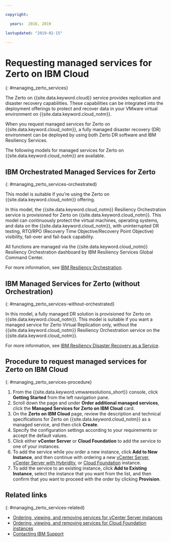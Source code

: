 ```yaml
---

copyright:

  years:  2016, 2019

lastupdated: "2019-02-15"

---
```


# Requesting managed services for Zerto on IBM Cloud
{: #managing_zerto_services}

The Zerto on {{site.data.keyword.cloud}} service provides replication and disaster recovery capabilities. These capabilities can be integrated into the deployment offerings to protect and recover data in your VMware virtual environment on {{site.data.keyword.cloud_notm}}.

When you request managed services for Zerto on {{site.data.keyword.cloud_notm}}, a fully managed disaster recovery (DR) environment can be deployed by using both Zerto DR software and IBM Resiliency Services.

The following models for managed services for Zerto on {{site.data.keyword.cloud_notm}} are available.

## IBM Orchestrated Managed Services for Zerto
{: #managing_zerto_services-orchestrated}

This model is suitable if you're using the Zerto on {{site.data.keyword.cloud_notm}} offering.

In this model, the {{site.data.keyword.cloud_notm}} Resiliency Orchestration service is provisioned for Zerto on {{site.data.keyword.cloud_notm}}. This model can continuously protect the virtual machines, operating systems, and data on the {{site.data.keyword.cloud_notm}}, with uninterrupted DR testing, RTO/RPO (Recovery Time Objective/Recovery Point Objective) visibility, fail-over and fail-back capability.

All functions are managed via the {{site.data.keyword.cloud_notm}} Resiliency Orchestration dashboard by IBM Resiliency Services Global Command Center.

For more information, see [IBM Resiliency Orchestration](https://www.ibm.com/us-en/marketplace/disaster-recovery-orchestration).

## IBM Managed Services for Zerto (without Orchestration)
{: #managing_zerto_services-without-orchestrated}

In this model, a fully managed DR solution is provisioned for Zerto on {{site.data.keyword.cloud_notm}}. This model is suitable if you want a managed service for Zerto Virtual Replication only, without the {{site.data.keyword.cloud_notm}} Resiliency Orchestration service on the {{site.data.keyword.cloud_notm}}.

For more information, see [IBM Resiliency Disaster Recovery as a Service](https://www.ibm.com/us-en/marketplace/disaster-recovery-as-a-service#product-header-top).

## Procedure to request managed services for Zerto on IBM Cloud
{: #managing_zerto_services-procedure}

1. From the {{site.data.keyword.vmwaresolutions_short}} console, click **Getting Started** from the left navigation pane.
2. Scroll down the page and under **Order additional managed services**, click the **Managed Services for Zerto on IBM Cloud** card.
3. On the **Zerto on IBM Cloud** page, review the description and technical specifications for Zerto on {{site.data.keyword.cloud_notm}} as a managed service, and then click **Create**.
4. Specify the configuration settings according to your requirements or accept the default values.
5. Click either **vCenter Server** or **Cloud Foundation** to add the service to one of your instances.
6. To add the service while you order a new instance, click **Add to New Instance**, and then continue with ordering a new [vCenter Server](/docs/services/vmwaresolutions/vcenter?topic=vmware-solutions-vc_orderinginstance), [vCenter Server with Hybridity](/docs/services/vmwaresolutions/vcenter?topic=vmware-solutions-vc_hybrid_orderinginstance), or [Cloud Foundation](/docs/services/vmwaresolutions/sddc?topic=vmware-solutions-sd_orderinginstance) instance.
7. To add the service to an existing instance, click **Add to Existing Instance**, select the instance that you want from the list, and then confirm that you want to proceed with the order by clicking **Provision**.

## Related links
{: #managing_zerto_services-related}

* [Ordering, viewing, and removing services for vCenter Server instances](/docs/services/vmwaresolutions/vcenter?topic=vmware-solutions-vc_addingremovingservices)
* [Ordering, viewing, and removing services for Cloud Foundation instances](/docs/services/vmwaresolutions/sddc?topic=vmware-solutions-sd_addingremovingservices)
* [Contacting IBM Support](/docs/services/vmwaresolutions/vmonic?topic=vmware-solutions-trbl_support)
